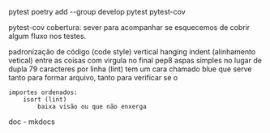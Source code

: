 pytest
poetry add --group develop pytest pytest-cov

pytest-cov
cobertura: sever para acompanhar se esquecemos de cobrir algum fluxo nos testes.

padronização de código (code style)
    vertical hanging indent (alinhamento vetical) entre as coisas com virgula no final
    pep8
        aspas simples no lugar de dupla
        79 caracteres por linha
    (lint) tem um cara chamado blue que serve tanto para formar arquivo, tanto para verificar se o

    importes ordenados:
        isort (lint)
            baixa visão ou que não enxerga

doc - mkdocs